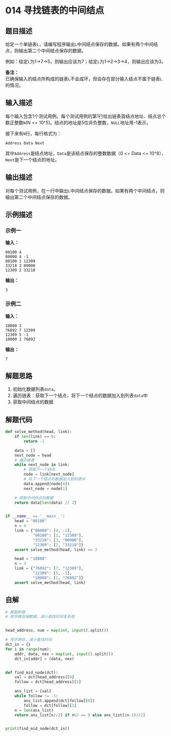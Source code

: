 # 014 寻找链表的中间结点

## 题目描述

给定一个单链表`L`，请编写程序输出`L`中间结点保存的数据。如果有两个中间结点，则输出第二个中间结点保存的数据。

例如：给定`L`为1->7->5，则输出应该为7；给定`L`为1->2->3->4，则输出应该为3。

**备注：**  
已确保输入的结点所构成的链表`L`不会成环，但会存在部分输入结点不属于链表`L`的情况。

## 输入描述

每个输入包含1个测试用例。每个测试用例的第1行给出链表首结点地址、结点总个数正整数`N`(N <= 10^5)。结点的地址是5位非负整数，`NULL`地址用-1表示。

接下来有`N`行，每行格式为：
```text
Address Data Next
```
其中`Address`是结点地址，`Data`是该结点保存的整数数据（0 <= Data <= 10^8），`Next`是下一个结点的地址。

## 输出描述

对每个测试用例，在一行中输出`L`中间结点保存的数据。如果有两个中间结点，则输出第二个中间结点保存的数据。

## 示例描述

### 示例一

**输入：**
```text
00100 4
00000 4 -1
00100 1 12309
33218 3 00000
12309 2 33218
```

**输出：**
```text
3
```

### 示例二

**输入：**
```text
10000 3
76892 7 12309
12309 5 -1
10000 1 76892
```

**输出：**
```text
7
```

## 解题思路

1. 初始化数据列表`data`。
2. 遍历链表：获取下一个结点，将下一个结点的数据加入到列表`data`中
3. 获取中间结点的数据

## 解题代码

```python
def solve_method(head, link):
    if len(link) == 0:
        return -1

    data = []
    next_node = head
    # 遍历链表
    while next_node in link:
        # 获取下一个结点
        node = link[next_node]
        # 将下一个结点的数据加入到列表中
        data.append(node[0])
        next_node = node[1]

    # 获取中间结点的数据
    return data[len(data) // 2]


if __name__ == '__main__':
    head = "00100"
    n = 4
    link = {"00000": [4, -1],
            "00100": [1, "12309"],
            "33218": [3, "00000"],
            "12309": [2, "33218"]}
    assert solve_method(head, link) == 3

    head = "10000"
    n = 3
    link = {"76892": [7, "12309"],
            "12309": [5, -1],
            "10000": [1, "76892"]}
    assert solve_method(head, link)
```

## 自解
```python
# 解题断路
# 用字典存储数据，减小查找时间复杂度


head_address, num = map(int, input().split())

# 用字典存，减小查找时间
dct_in = {}
for i in range(num):
    addr, data, nex = map(int, input().split())
    dct_in[addr] = (data, nex)


def find_mid_node(dct):
    val = dct[head_address][0]
    follow = dct[head_address][1]

    ans_list = [val]
    while follow != -1:
        ans_list.append(dct[follow][0])
        follow = dct[follow][1]
    n = len(ans_list)
    return ans_list[n//2] if n%2 == 0 else ans_list[(n-1)//2]


print(find_mid_node(dct_in))
```
